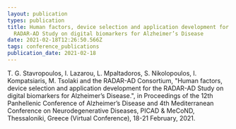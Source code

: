 ```yaml
---
layout: publication
types: publication
title: Human factors, device selection and application development for the
  RADAR-AD Study on digital biomarkers for Alzheimer’s Disease
date: 2021-02-18T12:26:50.566Z
tags: conference_publications
publication_date: 2021-02-18
---
```

T. G. Stavropoulos, I. Lazarou, L. Mpaltadoros, S. Nikolopoulos, I. Kompatsiaris, M. Tsolaki and the RADAR-AD Consortium, "Human factors, device selection and application development for the RADAR-AD Study on digital biomarkers for Alzheimer’s Disease.", in Proceedings of the 12th Panhellenic Conference of Alzheimer’s Disease and 4th Mediterranean Conference on Neurodegenerative Diseases, PICAD & MeCoND, Thessaloniki, Greece (Virtual Conference), 18-21 February, 2021.